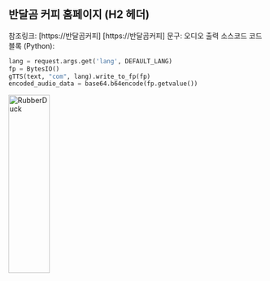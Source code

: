 ## 반달곰 커피 홈페이지 (H2 헤더)
참조링크: [https://반달곰커피] [https://반달곰커피]
문구: 오디오 출력 소스코드
코드 블록 (Python):
```python
lang = request.args.get('lang', DEFAULT_LANG)
fp = BytesIO()
gTTS(text, "com", lang).write_to_fp(fp)
encoded_audio_data = base64.b64encode(fp.getvalue())
```
<img src="david.jpg" width="40%" height="30%" title="px(픽셀) 크기 설정" alt="RubberDuck"></img>
